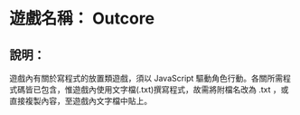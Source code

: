 # 遊戲名稱： Outcore

## 說明：

遊戲內有關於寫程式的放置類遊戲，須以 JavaScript 驅動角色行動。各關所需程式碼皆已包含，惟遊戲內使用文字檔(.txt)撰寫程式，故需將附檔名改為 .txt ，或直接複製內容，至遊戲內文字檔中貼上。 